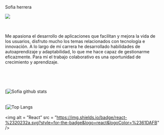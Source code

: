 <p style= "color=gray">Sofia herrera</p>

<img src="https://user-images.githubusercontent.com/63525754/139300955-18ce673f-9ac7-4614-ac0c-dca6f9298e21.png">

<br>
<br>
<br>

<p>Me apasiona el desarrollo de aplicaciones que facilitan y mejora la vida de los usuarios, disfruto mucho los temas relacionados con tecnología e innovación. A lo largo de mí carrera he desarrollado habilidades de autoaprendizaje y adaptabilidad, lo que me hace capaz de gestionarme eficazmente. Para mí el trabajo colaborativo es una oportunidad de crecimiento y aprendizaje.</p>

<br>
<br>
<br>

[![Sofia github stats](https://github-readme-stats.vercel.app/api?username=sofiagaona&show_icons=true&theme=onedark)
<br>
<br>
<br>
[![Top Langs](https://github-readme-stats.vercel.app/api/top-langs/?username=sofiagaona&show_icons=true&theme=onedark)
<br>
<br>
<img alt = ”React” src = ”https://img.shields.io/badge/react-%2320232a.svg?style=for-the-badge&logo=react&logoColor=%2361DAFB" />
